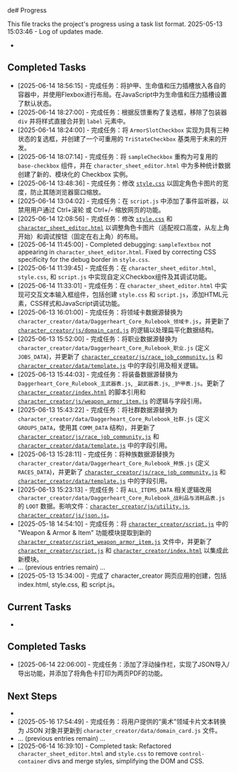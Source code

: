 de# Progress

This file tracks the project's progress using a task list format.
2025-05-13 15:03:46 - Log of updates made.

*

## Completed Tasks

* [2025-06-14 18:56:15] - 完成任务：将护甲、生命值和压力插槽放入各自的容器中，并使用Flexbox进行布局。在JavaScript中为生命值和压力插槽设置了默认状态。
* [2025-06-14 18:27:00] - 完成任务：根据反馈重构了复选框，移除了包装器 `div` 并将样式直接合并到 `label` 元素中。
* [2025-06-14 18:24:00] - 完成任务：将 `ArmorSlotCheckbox` 实现为具有三种状态的复选框，并创建了一个可重用的 `TriStateCheckbox` 基类用于未来的开发。
* [2025-06-14 18:07:14] - 完成任务：将 `sampleCheckbox` 重构为可复用的 `base-checkbox` 组件，并在 `character_sheet_editor.html` 中为多种统计数据创建了新的、模块化的 Checkbox 实例。
* [2025-06-14 13:48:36] - 完成任务：修改 [`style.css`](style.css:1) 以固定角色卡图片的宽度，防止其随浏览器窗口缩放。
* [2025-06-14 13:04:02] - 完成任务：在 `script.js` 中添加了事件监听器，以禁用用户通过 Ctrl+滚轮 或 Ctrl+/- 缩放网页的功能。
* [2025-06-14 12:08:56] - 完成任务：修改 [`style.css`](style.css:1) 和 [`character_sheet_editor.html`](character_sheet_editor.html:1) 以调整角色卡图片（适配视口高度，从左上角开始）和调试按钮（固定在右上角）的布局。
* [2025-06-14 11:45:00] - Completed debugging: `sampleTextbox` not appearing in `character_sheet_editor.html`. Fixed by correcting CSS specificity for the debug border in `style.css`.
* [2025-06-14 11:39:45] - 完成任务：在 `character_sheet_editor.html`, `style.css`, 和 `script.js` 中实现自定义Checkbox组件及其调试功能。
* [2025-06-14 11:33:01] - 完成任务：在 `character_sheet_editor.html` 中实现可交互文本输入框组件，包括创建 `style.css` 和 `script.js`，添加HTML元素，CSS样式和JavaScript调试功能。
* [2025-06-13 16:01:00] - 完成任务：将领域卡数据源替换为 `character_creator/data/Daggerheart_Core_Rulebook_领域卡.js`，并更新了 [`character_creator/js/domain_card.js`](character_creator/js/domain_card.js) 的逻辑以处理扁平化数据结构。
* [2025-06-13 15:52:00] - 完成任务：将职业数据源替换为 `character_creator/data/Daggerheart_Core_Rulebook_职业.js` (定义 `JOBS_DATA`)，并更新了 [`character_creator/js/race_job_community.js`](character_creator/js/race_job_community.js) 和 [`character_creator/data/template.js`](character_creator/data/template.js) 中的字段引用及相关逻辑。
* [2025-06-13 15:44:03] - 完成任务：将装备数据源替换为 `Daggerheart_Core_Rulebook_主武器表.js`, `_副武器表.js`, `_护甲表.js`。更新了 [`character_creator/index.html`](character_creator/index.html) 的脚本引用和 [`character_creator/js/weapon_armor_item.js`](character_creator/js/weapon_armor_item.js) 的逻辑与字段引用。
* [2025-06-13 15:43:22] - 完成任务：将社群数据源替换为 `character_creator/data/Daggerheart_Core_Rulebook_社群.js` (定义 `GROUPS_DATA`，使用其 `COMM_DATA` 结构)，并更新了 [`character_creator/js/race_job_community.js`](character_creator/js/race_job_community.js) 和 [`character_creator/data/template.js`](character_creator/data/template.js) 中的字段引用。
* [2025-06-13 15:28:11] - 完成任务：将种族数据源替换为 `character_creator/data/Daggerheart_Core_Rulebook_种族.js` (定义 `RACES_DATA`)，并更新了 [`character_creator/js/race_job_community.js`](character_creator/js/race_job_community.js) 和 [`character_creator/data/template.js`](character_creator/data/template.js) 中的字段引用。
* [2025-06-13 15:23:13] - 完成任务：将 `ALL_ITEMS_DATA` 相关逻辑改用 `character_creator/data/Daggerheart_Core_Rulebook_战利品与消耗品表.js` 的 `LOOT` 数据。影响文件：[`character_creator/js/utility.js`](character_creator/js/utility.js), [`character_creator/js/json.js`](character_creator/js/json.js)。
* [2025-05-18 14:54:10] - 完成任务：将 [`character_creator/script.js`](character_creator/script.js) 中的 "Weapon & Armor & Item" 功能模块提取到新的 [`character_creator/script_weapon_armor_item.js`](character_creator/script_weapon_armor_item.js) 文件中，并更新了 [`character_creator/script.js`](character_creator/script.js) 和 [`character_creator/index.html`](character_creator/index.html) 以集成此新模块。
* ... (previous entries remain) ...
* [2025-05-13 15:34:00] - 完成了 character_creator 网页应用的创建，包括 index.html, style.css, 和 script.js。


## Current Tasks

*

## Completed Tasks

* [2025-06-14 22:06:00] - 完成任务：添加了浮动操作栏，实现了JSON导入/导出功能，并添加了将角色卡打印为两页PDF的功能。

## Next Steps

*
* [2025-05-16 17:54:49] - 完成任务：将用户提供的“奥术”领域卡片文本转换为 JSON 对象并更新到 `character_creator/data/domain_card.js` 文件。
* ... (previous entries remain) ...
* [2025-06-14 16:39:10] - Completed task: Refactored `character_sheet_editor.html` and `style.css` to remove `control-container` divs and merge styles, simplifying the DOM and CSS.
